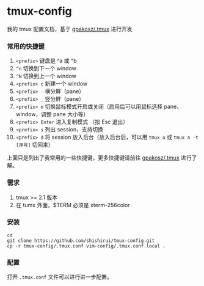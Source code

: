 # tmux-config

我的 tmux 配置文档，基于 [gpakosz/.tmux](https://github.com/gpakosz/.tmux)  进行开发

### 常用的快捷键

1. `<prefix>` 键盘是 ^a 或 ^b
1. `^n` 切换到下一个 window
1. `^N` 切换到上一个 window
1. `<prefix> c` 新建一个 window
1. `<prefix> -` 横分屏（pane）
1. `<prefix> _` 竖分屏（pane）
1. `<prefix> m` 切换鼠标模式开启或关闭（启用后可以用鼠标选择 pane、window，调整 pane 大小等）
1. `<prefix> Enter` 进入复制模式 （按 Esc 退出）
1. `<prefix> s` 列出 session，支持切换
1. `<prefix> d` 将 session 放入后台（放入后台后，可以用 `tmux a` 或 `tmux a -t [序号]` 切回来）

上面只是列出了我常用的一些快捷键，更多快捷键请前往 [gpakosz/.tmux](https://github.com/gpakosz/.tmux) 进行了解。

### 需求

1. tmux >= 2.1 版本
1. 在 tumx 外面，$TERM 必须是 xterm-256color

### 安装

    cd
    git clone https://github.com/shishirui/tmux-config.git
    cp -r tmux-config/.tmux.conf vim-config/.tmux.conf.local .

### 配置

打开 `.tmux.conf` 文件可以进行进一步配置。
